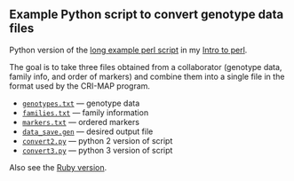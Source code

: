 ## Example Python script to convert genotype data files

Python version of the [long example perl script](http://www.biostat.wisc.edu/~kbroman/perlintro/index.html#ex2) in my
[Intro to perl](http://www.biostat.wisc.edu/~kbroman/perlintro/).

The goal is to take three files obtained from a collaborator (genotype
data, family info, and order of markers) and combine them into a
single file in the format used by the CRI-MAP program.

- [`genotypes.txt`](genotypes.txt) &mdash; genotype data
- [`families.txt`](families.txt) &mdash; family information
- [`markers.txt`](markers.txt) &mdash; ordered markers
- [`data_save.gen`](data_save.gen) &mdash; desired output file
- [`convert2.py`](convert2.py) &mdash; python 2 version of script
- [`convert3.py`](convert3.py) &mdash; python 3 version of script

Also see the [Ruby version](https://github.com/kbroman/RubyBroman/blob/master/ParseGenotypeData/convert.rb).
